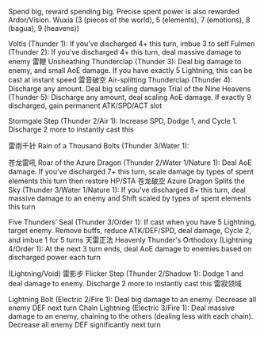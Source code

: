 Spend big, reward spending big. Precise spent power is also rewarded
Ardor/Vision. Wuxia (3 (pieces of the world), 5 (elements), 7 (emotions), 8 (bagua), 9 (heavens))

Voltis (Thunder 1): If you’ve discharged 4+ this turn, imbue 3 to self
Fulmen (Thunder 2): If you've discharged 4+ this turn, deal massive damage to enemy
雷鞭 Unsheathing Thunderclap (Thunder 3): Deal big damage to enemy, and small AoE damage. If you have exactly 5 Lightning, this can be cast at instant speed
雷音破空 Air-splitting Thunderclap (Thunder 4): Discharge any amount. Deal big scaling damage
Trial of the Nine Heavens (Thunder 5): Discharge any amount, deal scaling AoE damage. If exactly 9 discharged, gain permanent ATK/SPD/ACT slot

Stormgale Step (Thunder 2/Air 1): Increase SPD, Dodge 1, and Cycle 1. Discharge 2 more to instantly cast this

雷雨千针 Rain of a Thousand Bolts (Thunder 3/Water 1):

苍龙雷吼 Roar of the Azure Dragon (Thunder 2/Water 1/Nature 1): Deal AoE damage. If you've discharged 7+ this turn, scale damage by types of spent elements this turn then restore HP/STA
苍龙破空 Azure Dragon Splits the Sky (Thunder 3/Water 1/Nature 1): If you've discharged 8+ this turn, deal massive damage to an enemy and Shift scaled by types of spent elements this turn

Five Thunders’ Seal (Thunder 3/Order 1): If cast when you have 5 Lightning, target enemy. Remove buffs, reduce ATK/DEF/SPD, deal damage, Cycle 2, and imbue 1 for 5 turns
天雷正法 Heavenly Thunder's Orthodoxy (Lightning 4/Order 1): At the next 3 turn ends, deal AoE damage to enemies based on discharged power each turn

(Lightning/Void)
雷影步 Flicker Step (Thunder 2/Shadow 1): Dodge 1 and deal damage to enemy. Discharge 2 more to instantly cast this
雷寂领域 

Lightning Bolt (Electric 2/Fire 1): Deal big damage to an enemy. Decrease all enemy DEF next turn
Chain Lightning (Electric 3/Fire 1): Deal massive damage to an enemy, chaining to the others (dealing less with each chain). Decrease all enemy DEF significantly next turn